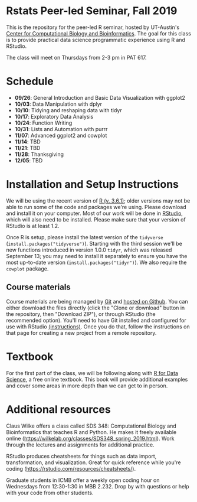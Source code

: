 # Rstats Peer-led Seminar, Fall 2019
This is the repository for the peer-led R seminar, hosted by UT-Austin's [Center for Computational Biology and Bioinformatics](http://ccbb.biosci.utexas.edu/).  The goal for this class is to provide practical data science programmatic experience using R and RStudio. 

The class will meet on Thursdays from 2-3 pm in PAT 617.

# Schedule

- **09/26**: General Introduction and Basic Data Visualization with ggplot2
- **10/03**: Data Manipulation with dplyr
- **10/10**: Tidying and reshaping data with tidyr
- **10/17**: Exploratory Data Analysis
- **10/24**: Function Writing
- **10/31**: Lists and Automation with purrr
- **11/07**: Advanced ggplot2 and cowplot
- **11/14**: TBD
- **11/21**: TBD
- **11/28**: Thanksgiving
- **12/05**: TBD

# Installation and Setup Instructions

We will be using the recent version of [R (v. 3.6.1)](https://cran.r-project.org/); older versions may not be able to run some of the code and packages we're using.  Please download and install it on your computer.  Most of our work will be done in [RStudio](https://https://www.rstudio.com/products/rstudio/download/#download), which will also need to be installed.  Please make sure that your version of RStudio is at least 1.2.

Once R is setup, please install the latest version of the `tidyverse` (`install.packages("tidyverse")`).  Starting with the third session we'll be new functions introduced in version 1.0.0 `tidyr`, which was released September 13; you may need to install it separately to ensure you have the most up-to-date version (`install.packages("tidyr")`).  We also require the `cowplot` package.

## Course materials

Course materials are being managed by [Git](https://git-scm.com/) and [hosted on Github](https://github.com/Christopher-Peterson/Rstats2018).  You can either download the files directly (click the "Clone or download" button in the repository, then "Download ZIP"), or through RStudio (the recommended option).  You'll need to have Git installed and configured for use with RStudio [(instructions)](https://support.rstudio.com/hc/en-us/articles/200532077-Version-Control-with-Git-and-SVN).  Once you do that, follow the instructions on that page for creating a new project from a remote repository.  

# Textbook

For the first part of the class, we will be following along with [R for Data Science](http://r4ds.had.co.nz/index.html), a free online textbook.  This book will provide additional examples and cover some areas in more depth than we can get to in person.

# Additional resources

Claus Wilke offers a class called SDS 348: Computational Biology and Bioinformatics that teaches R and Python. He makes it freely available online (https://wilkelab.org/classes/SDS348_spring_2019.html). Work through the lectures and assignments for additional practice.

RStudio produces cheatsheets for things such as data import, transformation, and visualization. Great for quick reference while you're coding (https://rstudio.com/resources/cheatsheets/).

Graduate students in ICMB offer a weekly open coding hour on Wednesdays from 12:30-1:30 in MBB 2.232. Drop by with questions or help with your code from other students.


